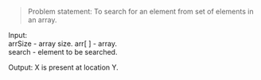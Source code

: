 >  Problem statement: To search for an element from set of elements in an array.  

Input:  
arrSize - array size. 
arr[ ] 	- array.  
search - element to be searched.
  
Output: X is present at location Y.
